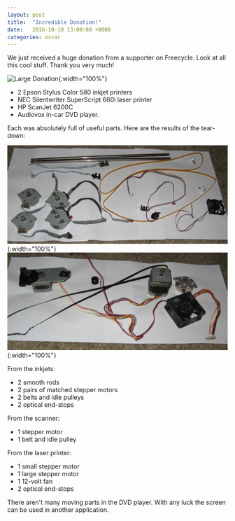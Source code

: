 ```yaml
---
layout: post
title:  "Incredible Donation!"
date:   2016-10-10 13:00:00 +0000
categories: oscar
---
```

We just received a huge donation from a supporter on Freecycle.
Look at all this cool stuff.  Thank you very much!

![Large Donation](/images/2016-10-10/large-donation.jpg){:width="100%"}

* 2 Epson Stylus Color 580 inkjet printers
* NEC Silentwriter SuperScript 660i laser printer
* HP ScanJet 6200C
* Audiovox in-car DVD player.

Each was absolutely full of useful parts.
Here are the results of the tear-down:

![Inkjet parts](/images/2016-10-10/inkjets.jpg){:width="100%"}
![Scanner and laser printer parts](/images/2016-10-10/scanner-laserprinter.jpg){:width="100%"}

From the inkjets:

* 2 smooth rods
* 2 pairs of matched stepper motors
* 2 belts and idle pulleys
* 2 optical end-stops

From the scanner:

* 1 stepper motor
* 1 belt and idle pulley

From the laser printer:

* 1 small stepper motor
* 1 large stepper motor
* 1 12-volt fan
* 2 optical end-stops

There aren't many moving parts in the DVD player.
With any luck the screen can be used in another application.
